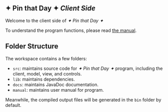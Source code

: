 ## ✦ Pin that Day ✦ *Client Side*

Welcome to the client side of *✦ Pin that Day ✦*

To understand the program functions, please read [the manual](manual/userManual.txt).

## Folder Structure

The workspace contains a few folders:
- `src`: maintains source code for *✦ Pin that Day ✦* program, including the client, model, view, and controls.
- `lib`: maintains dependencies.
- `docs`: maintains JavaDoc documentation.
- `manual`: maintains user manual for program.

Meanwhile, the compiled output files will be generated in the `bin` folder by default.

